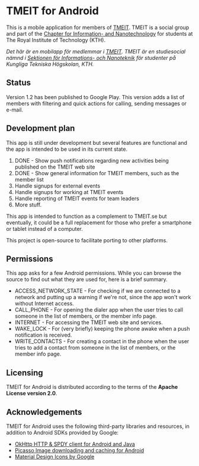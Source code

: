 TMEIT for Android
=================

This is a mobile application for members of [TMEIT](http://tmeit.se). TMEIT is a social group
and part of the [Chapter for Information- and Nanotechnology](http://insektionen.se) for
students at The Royal Institute of Technology (KTH).

_Det här är en mobilapp för medlemmar i [TMEIT](http://tmeit.se). TMEIT är en studiesocial
nämnd i [Sektionen för Informations- och Nanoteknik](http://insektionen.se) för studenter
på Kungliga Tekniska Högskolan, KTH._

## Status
Version 1.2 has been published to Google Play. This version adds a list of members with filtering
and quick actions for calling, sending messages or e-mail.

## Development plan
This app is still under development but several features are functional and the app is intended
to be used in its current state.

1. DONE - Show push notifications regarding new activities being published on the TMEIT web site
2. DONE - Show general information for TMEIT members, such as the member list
3. Handle signups for external events
4. Handle signups for working at TMEIT events
5. Handle reporting of TMEIT events for team leaders
6. More stuff.

This app is intended to function as a complement to TMEIT.se but eventually, it could be
a full replacement for those who prefer a smartphone or tablet instead of a computer.

This project is open-source to facilitate porting to other platforms.

## Permissions
This app asks for a few Android permissions. While you can browse the source to find out what they
are used for, here is a brief summary.

* ACCESS_NETWORK_STATE - For checking if we are connected to a network and putting up a warning
  if we're not, since the app won't work without Internet access.
* CALL_PHONE - For opening the dialer app when the user tries to call someone in the list of
  members, or the member info page.
* INTERNET - For accessing the TMEIT web site and services.
* WAKE_LOCK - For (very briefly) keeping the phone awake when a push notification is received.
* WRITE_CONTACTS - For creating a contact in the phone when the user tries to add a contact
  from someone in the list of members, or the member info page.

## Licensing
TMEIT for Android is distributed according to the terms of the **Apache License version 2.0**.

## Acknowledgements
TMEIT for Android uses the following third-party libraries and resources, in addition to Android
SDKs provided by Google:

* [OkHttp HTTP & SPDY client for Android and Java](https://github.com/square/okhttp)
* [Picasso Image downloading and caching for Android](http://square.github.io/picasso/)
* [Material Design Icons by Google](https://github.com/google/material-design-icons)
